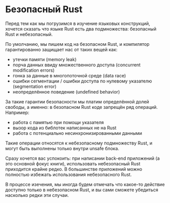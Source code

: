 # Безопасный Rust

Перед тем как мы погрузимся в изучение языковых конструкций, хочется сказать что языке Rust есть два подмножества: безопасный Rust и небезопасный.

По умолчанию, мы пишем код на безопасном Rust, и компилятор гарантированно защищает нас от таких вещей как:

* утечки памяти (memory leak)
* порча данных ввиду множественного доступа (concurrent modification errors)
* гонка за данные в многопоточной среде (data race)
* ошибки сегментации / ошибки доступа по нулевому указателю (segmentation error)
* неопределённое поведение (undefined behavior)

За такие гарантии безопасности мы платим определённой долей свободы, а именно: в безопасном Rust коде запрещён ряд операций. Например:

* работа с памятью при помощи указателя
* вызор кода из библотек написанных не на Rust
* работа с потенциально несинхронизированными данными

Такие операции относятся к небезопасному подмножеству Rust, и могут быть выполнены только внутри unsafe блока.

Сразу хочется  вас успокоить: при написании back-end приложений (а это основной фокус книги), использовать небезопасный Rust приходится крайне редко. В большинстве приложений можно полностью избежать использования небезопасного Rust.

В процессе изечения, мы иногда будем отмечать что какое-то действие доступно только в небезопасном Rust, и вы сами сможете убедиться насколько редки эти случаи.
